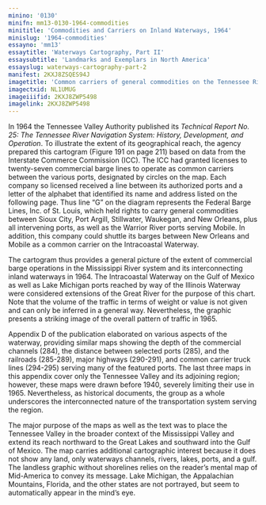 ```yaml
---
minino: '0130'
minifn: mm13-0130-1964-commodities
minititle: 'Commodities and Carriers on Inland Waterways, 1964'
minislug: '1964-commodities'
essayno: 'mm13'
essaytitle: 'Waterways Cartography, Part II'
essaysubtitle: 'Landmarks and Exemplars in North America'
essayslug: waterways-cartography-part-2
manifest: 2KXJ8ZSQES94J
imagetitle: 'Common carriers of general commodities on the Tennessee River and interconnecting inland waterways'
imagectxid: NL1UMUG
imageiiifid: 2KXJ8ZWP5498
imagelink: 2KXJ8ZWP5498
---
```

In 1964 the Tennessee Valley Authority published its _Technical Report No. 25:_ _The Tennessee River Navigation System: History, Development, and Operation_. To illustrate the extent of its geographical reach, the agency prepared this cartogram (Figure 191 on page 211) based on data from the Interstate Commerce Commission (ICC). The ICC had granted licenses to twenty-seven commercial barge lines to operate as common carriers between the various ports, designated by circles on the map. Each company so licensed received a line between its authorized ports and a letter of the alphabet that identified its name and address listed on the following page. Thus line “G” on the diagram represents the Federal Barge Lines, Inc. of St. Louis, which held rights to carry general commodities between Sioux City, Port Argill, Stillwater, Waukegan, and New Orleans, plus all intervening ports, as well as the Warrior River ports serving Mobile. In addition, this company could shuttle its barges between New Orleans and Mobile as a common carrier on the Intracoastal Waterway. 

The cartogram thus provides a general picture of the extent of commercial barge operations in the Mississippi River system and its interconnecting inland waterways in 1964. The Intracoastal Waterway on the Gulf of Mexico as well as Lake Michigan ports reached by way of the Illinois Waterway were considered extensions of the Great River for the purpose of this chart. Note that the volume of the traffic in terms of weight or value is not given and can only be inferred in a general way. Nevertheless, the graphic presents a striking image of the overall pattern of traffic in 1965. 

Appendix D of the publication elaborated on various aspects of the waterway, providing similar maps showing the depth of the commercial channels (284), the distance between selected ports (285), and the railroads (285-289), major highways (290-291), and common carrier truck lines (294-295) serving many of the featured ports. The last three maps in this appendix cover only the Tennessee Valley and its adjoining region; however, these maps were drawn before 1940, severely limiting their use in 1965. Nevertheless, as historical documents, the group as a whole underscores the interconnected nature of the transportation system serving the region. 

The major purpose of the maps as well as the text was to place the Tennessee Valley in the broader context of the Mississippi Valley and extend its reach northward to the Great Lakes and southward into the Gulf of Mexico. The map carries additional cartographic interest because it does not show any land, only waterways channels, rivers, lakes, ports, and a gulf. The landless graphic without shorelines relies on the reader’s mental map of Mid-America to convey its message. Lake Michigan, the Appalachian Mountains, Florida, and the other states are not portrayed, but seem to automatically appear in the mind’s eye. 

